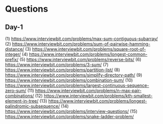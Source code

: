 # Questions

## Day-1
(1) https://www.interviewbit.com/problems/max-sum-contiguous-subarray/
(2) https://www.interviewbit.com/problems/sum-of-pairwise-hamming-distance/
(3) https://www.interviewbit.com/problems/square-root-of-integer/
(4) https://www.interviewbit.com/problems/longest-common-prefix/
(5) https://www.interviewbit.com/problems/reverse-bits/
(6) https://www.interviewbit.com/problems/3-sum/
(7) https://www.interviewbit.com/problems/partition-list/
(8) https://www.interviewbit.com/problems/simplify-directory-path/
(9) https://www.interviewbit.com/problems/combination-sum/
(10) https://www.interviewbit.com/problems/largest-continuous-sequence-zero-sum/
(11) https://www.interviewbit.com/problems/n-max-pair-combinations/
(12) https://www.interviewbit.com/problems/kth-smallest-element-in-tree/
(13) https://www.interviewbit.com/problems/longest-palindromic-subsequence/
(14) https://www.interviewbit.com/problems/interview-questions/
(15) https://www.interviewbit.com/problems/snake-ladder-problem/



